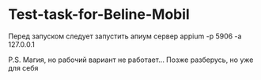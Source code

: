 # Test-task-for-Beline-Mobil

Перед запуском следует запустить апиум сервер
appium -p 5906 -a 127.0.0.1

P.S. Магия, но рабочий вариант не работает... Позже разберусь, но уже для себя 